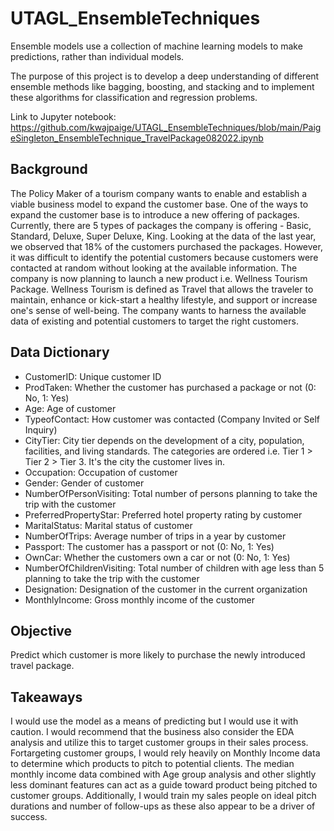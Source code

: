 # UTAGL_EnsembleTechniques
Ensemble models use a collection of machine learning models to make predictions, rather than individual models.

The purpose of this project is to develop a deep understanding of different ensemble methods like bagging, boosting, and stacking and to implement these algorithms for classification and regression problems. 

Link to Jupyter notebook: https://github.com/kwajpaige/UTAGL_EnsembleTechniques/blob/main/PaigeSingleton_EnsembleTechnique_TravelPackage082022.ipynb

## Background
The Policy Maker of a tourism company wants to enable and establish a viable business model to expand the customer base.
One of the ways to expand the customer base is to introduce a new offering of packages.
Currently, there are 5 types of packages the company is offering - Basic, Standard, Deluxe, Super Deluxe, King. Looking at the data of the last year, we observed that 18% of the customers purchased the packages.
However, it was difficult to identify the potential customers because customers were contacted at random without looking at the available information.
The company is now planning to launch a new product i.e. Wellness Tourism Package. Wellness Tourism is defined as Travel that allows the traveler to maintain, enhance or kick-start a healthy lifestyle, and support or increase one's sense of well-being.
The company wants to harness the available data of existing and potential customers to target the right customers.

## Data Dictionary
- CustomerID: Unique customer ID
- ProdTaken: Whether the customer has purchased a package or not (0: No, 1: Yes)
- Age: Age of customer
- TypeofContact: How customer was contacted (Company Invited or Self Inquiry)
- CityTier: City tier depends on the development of a city, population, facilities, and living standards. The categories are ordered i.e. Tier 1 > Tier 2 > Tier 3. It's the city the customer lives in.
- Occupation: Occupation of customer
- Gender: Gender of customer
- NumberOfPersonVisiting: Total number of persons planning to take the trip with the customer
- PreferredPropertyStar: Preferred hotel property rating by customer
- MaritalStatus: Marital status of customer
- NumberOfTrips: Average number of trips in a year by customer
- Passport: The customer has a passport or not (0: No, 1: Yes)
- OwnCar: Whether the customers own a car or not (0: No, 1: Yes)
- NumberOfChildrenVisiting: Total number of children with age less than 5 planning to take the trip with the customer
- Designation: Designation of the customer in the current organization
- MonthlyIncome: Gross monthly income of the customer

## Objective
Predict which customer is more likely to purchase the newly introduced travel package.

## Takeaways
I would use the model as a means of predicting but I would use it with caution. I would recommend that the business also consider the EDA analysis and utilize this to target customer groups in their sales process. Fortargeting customer groups, I would rely heavily on Monthly Income data to determine which products to pitch to potential clients. The median monthly income data combined with Age group analysis and other slightly less dominant features can act as a guide toward product being pitched to customer groups. Additionally, I would train my sales people on ideal pitch durations and number of follow-ups as these also appear to be a driver of success.
